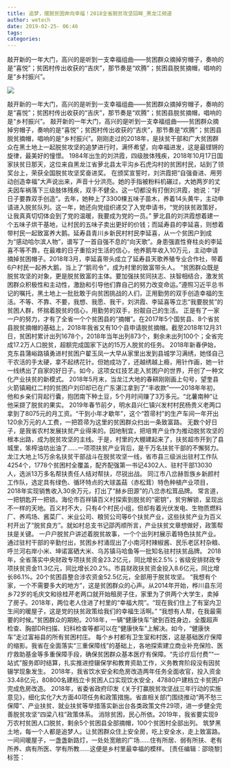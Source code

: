 ```yaml
---
title: 追梦，摆脱贫困奔向幸福！2018全省脱贫攻坚回眸_黑龙江频道
author: wetech
date: 2019-02-25- 06:46
tags: 
categories: 
---
```

敲开新的一年大门，高兴的是听到一支幸福组曲——贫困群众摘掉穷帽子，奏响的是“喜悦”；贫困村传出收获的“吉庆”，那节奏是“欢腾”；贫困县脱贫摘帽，唱响的是“乡村振兴”。
<!-- more -->
                
<img align="center" border="0" src="http://p2.ifengimg.com/a/2016/0810/204c433878d5cf9size1_w16_h16.png" />
                
                
            
敲开新的一年大门，高兴的是听到一支幸福组曲——贫困群众摘掉穷帽子，奏响的是“喜悦”；贫困村传出收获的“吉庆”，那节奏是“欢腾”；贫困县脱贫摘帽，唱响的是“乡村振兴”。
敲开新的一年大门，高兴的是听到一支幸福组曲——贫困群众摘掉穷帽子，奏响的是“喜悦”；贫困村传出收获的“吉庆”，那节奏是“欢腾”；贫困县脱贫摘帽，唱响的是“乡村振兴”。刚刚走过的2018年，是扶贫干部和广大贫困群众在黑土地上一起脱贫攻坚的追梦进行时，满怀希望，向幸福进发，这是最铿锵的旋律，最美好的憧憬。
1984年出生的刘洪霞，四级肢体残疾，2018年10月17日国家扶贫日那天，这位来自黑龙江省萝北县太平沟乡石虎沟村的贫困村民，站到了领奖台上，荣获全国脱贫攻坚奖奋进奖。
在颁奖宣誓时，刘洪霞把“自强奋进、用劳动创造幸福”大声说出来，声音十分洪亮。她的手指被粉料机碾过，大她两岁的丈夫因车祸落下三级肢体残疾，双手不健全。这一切都没有打倒刘洪霞，她说：“好日子要靠双手创造”。去年，她种上了3300棵五味子苗木，养着14头黄牛，主动申请进入脱贫队列。这一年，她还向党组织递交了入党申请书，“党的扶贫政策好，让我真真切切体会到了党的温暖，我要成为党的一员。”
萝北县的刘洪霞想着建一个五味子烘干基地，让村民的五味子卖出更好的价钱；而延寿县的李延喜，则想着带村民一起致富养大鹅。延寿县青川乡新民村村民李延喜，从一个贫困户到成为“感动哈尔滨人物”，谱写了一首自强不息的“向天歌”。身患强直性脊柱炎的李延喜不等不靠，在最难的日子重拾对生活的信心，他养鹅年收入10万元，主动申请摘掉贫困帽子。2018年3月，李延喜带头成立了延寿县天歌养殖专业合作社，带着6户村民一起养大鹅，当上了“鹅司令”，成为村里的致富带头人。
“贫困群众既是脱贫攻坚的对象，更是脱贫致富的主体。要加强扶贫同扶志、扶智相结合，激发贫困群众积极性和主动性，激励和引导他们靠自己的努力改变命运。”遵照习近平总书记的嘱托，黑土地上一批批敢于向贫困挑战的人们，正用勤劳的双手创造幸福的生活。不等、不靠、不要，我想、我愿、我干，刘洪霞、李延喜等立志“我要脱贫”的贫困人群，怀揣着脱贫的信心，用勤劳的双手，扮靓自己的生活。
正是有了一家一户的努力，才有了全省一个个贫困县的“摘帽”。在2017年5个国贫县、8个省贫县脱贫摘帽的基础上，2018年我省又有10个县申请脱贫摘帽。截至2018年12月31日，贫困村累计出列1678个，2018年当年出列873个，剩余未出列100个；全省完成17.2万人口脱贫，超额完成国家下达的15万人脱贫的任务。
2018年新春伊始，克东县蒲峪路镇勇进村贫困户翟玉凤一大早从家里出发到县城学习满绣，她怪自己干农活的手太硬，拿不起绣花针。但她成功了，还越绣越上瘾，用针作画，她一针一线绣出了自家的好日子。如今，这项女红技艺走入贫困户的世界，开创了一种文化产业扶贫的新模式。
2018年5月末，当龙江大地的春耕刚刚画上句号，望奎县火箭镇厢红二村的贫困户刘印却已在广东湛江拿到了“丰收款”——2018年年初，他和乡亲们背起行囊，抱团南下种土豆，5个月时间赚了3万多元。“北薯南种”让他采撷了脱贫的果实。
2019年春节前夕，明水县兴仁镇兴发村村民杨贵义老两口拿到了8075元的月工资。“干到小年才歇年”，这个“笤帚村”的生产车间一年开出120余万元的人工费，一把笤帚为这里的贫困群众扫出一条致富路。
无数个好日子，是我省农村发展扶贫产业得来的。因地制宜，把培育产业作为推动脱贫攻坚的根本出路，成为脱贫攻坚的主线。于是，村里的大棚建起来了，扶贫超市开到了县城里，笨榨油坊出油了……一项项扶贫产业背后，是千万名扶贫干部的不懈努力。
龙江大地上15万余名扶贫干部战斗在脱贫攻坚一线，省市县三级派出驻村工作队4254个，1778个贫困村全覆盖，配齐配强第一书记4302人、驻村干部13030人，选派13万多名帮扶责任人结对帮扶，尽锐出战。
同江市八岔赫哲族乡新颜村工作队，选定具有绿色、循环特点的大球盖菇（赤松茸）特色种植产业项目，2018年实现销售收入30余万元，打出了“赫乡田源”的八岔赤松茸品牌。
常言道，一把钥匙开一把锁。海伦市百祥镇百义村探索到脱贫的“密钥”，贫穷解锁，呈现出不一样的天地。百义村不大，只有4个村民小组，但却有着光伏发电、生物质燃料厂、养鸡场、酱菜厂、米业公司、粮贸公司等6个扶贫产业，这些扶贫产业为百义村开出了“脱贫良方”。就如村总支书记邵丙顺所言，产业扶贫文章想做好，政策帮扶是关键。
一户户脱贫户讲述着脱贫故事，一个个出列村展示着特色扶贫产业。通过驻村干部的辛勤付出，贫困乡村涌现出了小南河村辣椒酱、民乐老区村杂粮、呼兰河右岸小米、坤诺富硒大米、乌苏镇马哈鱼等一批知名驻村扶贫品牌。
2018年，全省落实中央财政专项扶贫资金23.2亿元，同比增长2.5%；省级安排财政专项扶贫资金11.3亿元，同比增长20.2%。市县财政扶贫资金投入8.6亿元，同比增长86.1%。20个贫困县整合涉农资金52.5亿元，全部用于脱贫攻坚。
“我想有个家，一个不需要多大的地方”，这是贫困群众的心声。从2014年开始，桦川县东河乡72岁的毛庆文和徐桂芹老两口就开始租房子住，家里为了供两个大学生，卖掉了房子。2018年，两位老人住进了村里的“幸福大院”。“现在我们住上了有室内卫生间的暖屋子，这是党的扶贫政策给我们的幸福生活啊。”
“我想有人帮，在我最需要的时候。”贫困群众的期盼。2018年，一辆“健康快车”驶到百姓身边，全腹超声检查、胸部DR扫描、妇科检查等都可以在“健康快车”上解决。如今，“健康快车”走过富裕县的所有贫困村庄。
每个乡村都有卫生室和村医，这是基础医疗保障的缩影。我省在全面落实“三重保障线”的基础上，各地探索建立商业补充保险、医疗救助基金等多重保障手段，确保贫困群众基本医疗有保障。“先诊疗后付费”“一站式”服务即时结算，扎实推进控辍保学和教育资助工作，义务教育阶段没有因贫辍学现象发生。
2018年，我省饮水安全和危房改造两年任务全面收官，投入资金33.48亿元，80800名建档立卡贫困人口实现饮水安全，47880户建档立卡贫困户完成危房改造。
2018年，省委省政府印发《关于打赢脱贫攻坚战三年行动的实施意见》，细化实化7大方面40项任务和政策措施。省直相关部门围绕推动“两不愁三保障”、产业扶贫、就业扶贫等举措落实新出台各类政策文件29项，进一步健全完善脱贫攻坚“四梁八柱”政策体系。
消除贫困，民心所依。2019年，我省要实现9万农村贫困人口脱贫，剩余5个贫困县全部摘帽，100个贫困村全部出列。
筑梦黑土地，每一个人都是追梦人。让贫困群众住上安全房，吃上安全水，走上致富路。一间间暖屋子，一盏盏新路灯，一处处宽敞的广场……住有所居、弱有所扶、老有所养、病有所医、学有所教……这便是乡村里最幸福的模样。
[责任编辑：邵晓黎]
标签：
 
             
